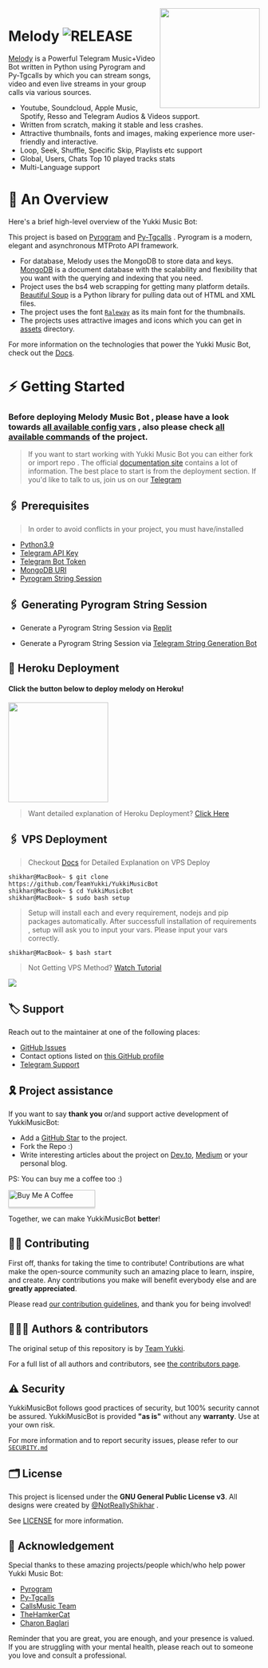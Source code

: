 <img src="https://wallpaperaccess.com/full/5458009.jpg" align="right" width="200" height="200"/>

# Melody <img src="https://wallpaperaccess.com/full/209944m4.png" alt="RELEASE">

[Melody](https://github.com/redmoon0x/Melodyx) is a Powerful Telegram Music+Video Bot written in Python using Pyrogram and Py-Tgcalls by which you can stream songs, video and even live streams in your group calls via various sources.

* Youtube, Soundcloud, Apple Music, Spotify, Resso and Telegram Audios & Videos support.
* Written from scratch, making it stable and less crashes.
* Attractive thumbnails, fonts and images,  making experience more user-friendly and interactive.
* Loop, Seek, Shuffle, Specific Skip, Playlists etc support
* Global, Users, Chats Top 10 played tracks stats
* Multi-Language support


# 🔗 An Overview

Here's a brief high-level overview of the Yukki Music Bot:

This project is based on [Pyrogram](https://github.com/pyrogram) and [Py-Tgcalls](https://github.com/pytgcalls/pytgcalls) . Pyrogram is a modern, elegant and asynchronous MTProto API framework.

* For database, Melody uses the MongoDB to store data and keys. [MongoDB](https://www.mongodb.com/) is a document database with the scalability and flexibility that you want with the querying and indexing that you need.
* Project uses the bs4 web scrapping for getting many platform details. [Beautiful Soup](https://www.crummy.com/software/BeautifulSoup/bs4/doc/) is a Python library for pulling data out of HTML and XML files.
* The project uses the font [`Raleway`](../assets/font2.ttf) as its main font for the thumbnails.
* The projects uses attractive images and icons which you can get in [assets](../assets/) directory.

For more information on the technologies that power the Yukki Music Bot, check out the [Docs](https://notreallyshikhar.gitbook.io/yukkimusicbot/).



# ⚡️ Getting Started

### Before deploying Melody Music Bot , please have a look towards [all available config vars](../config/README.md) , also please check [all available commands](../strings/command.yml) of the project.

> If you want to start working with Yukki Music Bot you can either fork or import repo .
> The official [documentation site](https://notreallyshikhar.gitbook.io/yukkimusicbot/) contains a lot of information. The best place to start is from the deployment section.
> If you'd like to talk to us, join us on our [Telegram](https://t.me/redmoon0x)


## 🖇 Prerequisites

> In order to avoid conflicts in your project, you must have/installed

- [Python3.9](https://www.python.org/downloads/release/python-390/)
- [Telegram API Key](https://docs.pyrogram.org/intro/setup#api-keys)
- [Telegram Bot Token](https://t.me/botfather)
- [MongoDB URI](https://notreallyshikhar.gitbook.io/yukkimusicbot/deployment/mongodb)
- [Pyrogram String Session](https://notreallyshikhar.gitbook.io/yukkimusicbot/deployment/string-session)


## 🖇 Generating Pyrogram String Session

- Generate a Pyrogram String Session via [Replit](https://replit.com/@NotReallyShikhar/Yukki-Music-String-Gen)

- Generate a Pyrogram String Session via [Telegram String Generation Bot](https://t.me/YukkiStringBot)


## 🚀 Heroku Deployment

<h4>Click the button below to deploy melody on Heroku!</h4>    
<a href="https://yukki.tech/deploy/"><img src="https://img.shields.io/badge/Deploy%20To%20Heroku-blueviolet?style=for-the-badge&logo=heroku" width="200""/></a>

> Want detailed explanation of Heroku Deployment? [Click Here](https://notreallyshikhar.gitbook.io/yukkimusicbot/deployment/heroku)


## 🖇 VPS Deployment

> Checkout [Docs](https://notreallyshikhar.gitbook.io/yukkimusicbot/deployment/local-hosting-or-vps) for Detailed Explanation on VPS Deploy


```console
shikhar@MacBook~ $ git clone https://github.com/TeamYukki/YukkiMusicBot
shikhar@MacBook~ $ cd YukkiMusicBot
shikhar@MacBook~ $ sudo bash setup
```
> Setup will install each and every requirement, nodejs and pip packages automatically. After successfull installation of requirements , setup will ask you to input your vars.
> Please input your vars correctly.

```console
shikhar@MacBook~ $ bash start
```

> Not Getting VPS Method? [Watch Tutorial](https://t.me/TheYukki/2275)


<img src="https://wallpaperaccess.com/full/2099444.png" align="center">


## 🏷 Support

Reach out to the maintainer at one of the following places:

- [GitHub Issues](https://github.com/TeamYukki/yukkimusicbot/issues/new?assignees=&labels=question&template=SUPPORT_QUESTION.md&title=support%3A+)
- Contact options listed on [this GitHub profile](https://github.com/TeamYukki)
- [Telegram Support](https://t.me/YukkiSupport)

## 🎗 Project assistance

If you want to say **thank you** or/and support active development of YukkiMusicBot:

- Add a [GitHub Star](https://github.com/TeamYukki/YukkiMusicBot) to the project.
- Fork the Repo :)
- Write interesting articles about the project on [Dev.to](https://dev.to/), [Medium](https://medium.com/) or your personal blog.

PS: You can buy me a coffee too :)
<p><a href="https://www.buymeacoffee.com/notreallysy" target="_blank"><img src="https://www.buymeacoffee.com/assets/img/custom_images/orange_img.png" alt="Buy Me A Coffee" style="height: 35px !important;width: 174px !important;box-shadow: 0px 3px 2px 0px rgba(190, 190, 190, 0.5) !important;-webkit-box-shadow: 0px 3px 2px 0px rgba(190, 190, 190, 0.5) !important;" ></a></p>

Together, we can make YukkiMusicBot **better**!

## ✍🏻 Contributing

First off, thanks for taking the time to contribute! Contributions are what make the open-source community such an amazing place to learn, inspire, and create. Any contributions you make will benefit everybody else and are **greatly appreciated**.

Please read [our contribution guidelines](CONTRIBUTING.md), and thank you for being involved!

## 👨🏻‍💻 Authors & contributors

The original setup of this repository is by [Team Yukki](https://github.com/TeamYukki).

For a full list of all authors and contributors, see [the contributors page](https://github.com/TeamYukki/YukkiMusicBot/contributors).

## ⚠️ Security

YukkiMusicBot follows good practices of security, but 100% security cannot be assured. YukkiMusicBot is provided **"as is"** without any **warranty**. Use at your own risk.

For more information and to report security issues, please refer to our [`SECURITY.md`](SECURITY.md)


## 🗂 License

This project is licensed under the **GNU General Public License v3**. All designs were created by [@NotReallyShikhar](https://github.com/NotReallyShikhar) .

See [LICENSE](../LICENSE) for more information.

## 📑 Acknowledgement

Special thanks to these amazing projects/people which/who help power Yukki Music Bot:

- [Pyrogram](https://github.com/pyrogram/pyrogram)
- [Py-Tgcalls](https://github.com/pytgcalls/pytgcalls)
- [CallsMusic Team](https://github.com/Callsmusic)
- [TheHamkerCat](https://github.com/TheHamkerCat)
- [Charon Baglari](https://github.com/XCBv021)


Reminder that you are great, you are enough, and your presence is valued. If you are struggling with your mental health, please reach out to someone you love and consult a professional.
